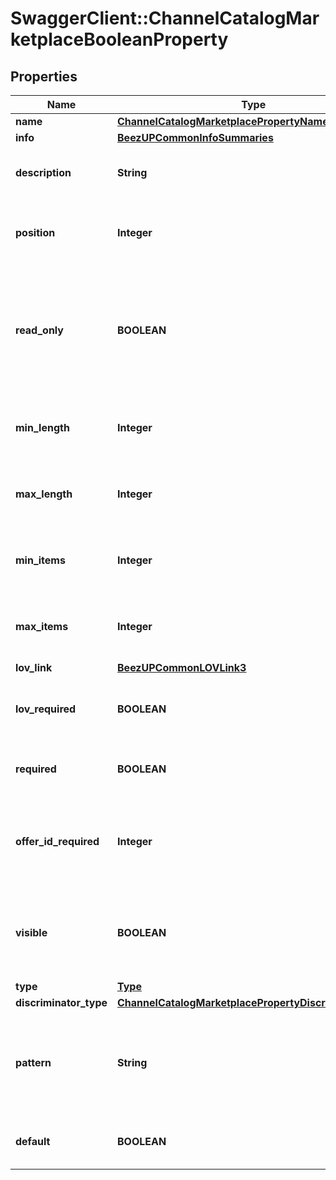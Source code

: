 # SwaggerClient::ChannelCatalogMarketplaceBooleanProperty

## Properties
Name | Type | Description | Notes
------------ | ------------- | ------------- | -------------
**name** | [**ChannelCatalogMarketplacePropertyName**](ChannelCatalogMarketplacePropertyName.md) |  | 
**info** | [**BeezUPCommonInfoSummaries**](BeezUPCommonInfoSummaries.md) |  | [optional] 
**description** | **String** | Indicate the description of the property | [optional] 
**position** | **Integer** | Indicate the position of the property in the display group | 
**read_only** | **BOOLEAN** | Indicate if the value cannot be changed. This is used for example for ebay token that should not be changed. | [default to false]
**min_length** | **Integer** | Indicates the minimum size of the property value | [optional] [default to 0]
**max_length** | **Integer** | Indicates the maximum size of the property value | [optional] 
**min_items** | **Integer** | Indicates the minimum item count of the property value. | [optional] [default to 1]
**max_items** | **Integer** | Indicates the maximum item count of the property value | [optional] [default to 1]
**lov_link** | [**BeezUPCommonLOVLink3**](BeezUPCommonLOVLink3.md) |  | [optional] 
**lov_required** | **BOOLEAN** | Indicates if the property value must be in the list of value. | [optional] [default to false]
**required** | **BOOLEAN** | Indicate if the property is required or not | [default to false]
**offer_id_required** | **Integer** | Indicates the offer identifier required to configure this property. | [optional] 
**visible** | **BOOLEAN** | Indicates if this property should be displayed in the configuration page. | [default to true]
**type** | [**Type**](Type.md) |  | 
**discriminator_type** | [**ChannelCatalogMarketplacePropertyDiscriminatorType**](ChannelCatalogMarketplacePropertyDiscriminatorType.md) |  | 
**pattern** | **String** | Channel catalog marketplace setting value format validation regular expression | [optional] 
**default** | **BOOLEAN** | Indicate the default values of the property | [optional] 


